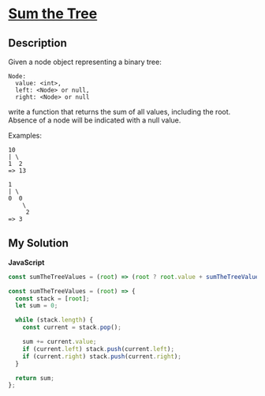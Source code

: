 # [Sum the Tree](https://www.codewars.com/kata/5800580f8f7ddaea13000025)

## Description

Given a node object representing a binary tree:

```
Node:
  value: <int>,
  left: <Node> or null,
  right: <Node> or null
```

write a function that returns the sum of all values, including the root. Absence of a node will be indicated with a null value.

Examples:

```
10
| \
1  2
=> 13

1
| \
0  0
    \
     2
=> 3
```

## My Solution

**JavaScript**

```js
const sumTheTreeValues = (root) => (root ? root.value + sumTheTreeValues(root.left) + sumTheTreeValues(root.right) : 0);
```

```js
const sumTheTreeValues = (root) => {
  const stack = [root];
  let sum = 0;

  while (stack.length) {
    const current = stack.pop();

    sum += current.value;
    if (current.left) stack.push(current.left);
    if (current.right) stack.push(current.right);
  }

  return sum;
};
```

